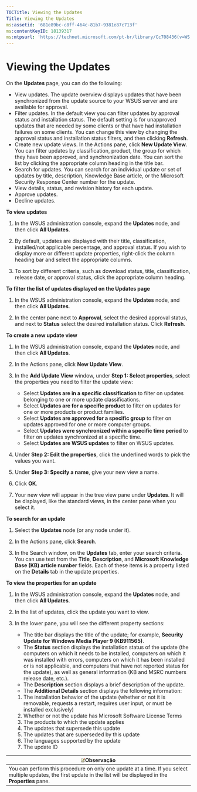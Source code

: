 ```yaml
---
TOCTitle: Viewing the Updates
Title: Viewing the Updates
ms:assetid: '681e89bc-c8ff-464c-81b7-9381e87c713f'
ms:contentKeyID: 18139317
ms:mtpsurl: 'https://technet.microsoft.com/pt-br/library/Cc708436(v=WS.10)'
---
```


Viewing the Updates
===================

On the **Updates** page, you can do the following:

-   View updates. The update overview displays updates that have been synchronized from the update source to your WSUS server and are available for approval.
-   Filter updates. In the default view you can filter updates by approval status and installation status. The default setting is for unapproved updates that are needed by some clients or that have had installation failures on some clients. You can change this view by changing the approval status and installation status filters, and then clicking **Refresh**.
-   Create new update views. In the Actions pane, click **New Update View**. You can filter updates by classification, product, the group for which they have been approved, and synchronization date. You can sort the list by clicking the appropriate column heading in the title bar.
-   Search for updates. You can search for an individual update or set of updates by title, description, Knowledge Base article, or the Microsoft Security Response Center number for the update.
-   View details, status, and revision history for each update.
-   Approve updates.
-   Decline updates.

**To view updates**
1.  In the WSUS administration console, expand the **Updates** node, and then click **All Updates**.

2.  By default, updates are displayed with their title, classification, installed/not applicable percentage, and approval status. If you wish to display more or different update properties, right-click the column heading bar and select the appropriate columns.

3.  To sort by different criteria, such as download status, title, classification, release date, or approval status, click the appropriate column heading.

**To filter the list of updates displayed on the Updates page**
1.  In the WSUS administration console, expand the **Updates** node, and then click **All Updates**.

2.  In the center pane next to **Approval**, select the desired approval status, and next to **Status** select the desired installation status. Click **Refresh**.

**To create a new update view**
1.  In the WSUS administration console, expand the **Updates** node, and then click **All Updates**.

2.  In the Actions pane, click **New Update View**.

3.  In the **Add Update View** window, under **Step 1: Select properties**, select the properties you need to filter the update view:

    -   Select **Updates are in a specific classification** to filter on updates belonging to one or more update classifications.
    -   Select **Updates are for a specific product** to filter on updates for one or more products or product families.
    -   Select **Updates are approved for a specific group** to filter on updates approved for one or more computer groups.
    -   Select **Updates were synchronized within a specific time period** to filter on updates synchronized at a specific time.
    -   Select **Updates are WSUS updates** to filter on WSUS updates.

4.  Under **Step 2: Edit the properties**, click the underlined words to pick the values you want.

5.  Under **Step 3: Specify a name**, give your new view a name.

6.  Click **OK**.

7.  Your new view will appear in the tree view pane under **Updates**. It will be displayed, like the standard views, in the center pane when you select it.

**To search for an update**
1.  Select the **Updates** node (or any node under it).

2.  In the Actions pane, click **Search**.

3.  In the Search window, on the **Updates** tab, enter your search criteria. You can use text from the **Title**, **Description**, and **Microsoft Knowledge Base (KB) article number** fields. Each of these items is a property listed on the **Details** tab in the update properties.

**To view the properties for an update**
1.  In the WSUS administration console, expand the **Updates** node, and then click **All Updates**.

2.  In the list of updates, click the update you want to view.

3.  In the lower pane, you will see the different property sections:

    -   The title bar displays the title of the update; for example, **Security Update for Windows Media Player 9 (KB911565)**.
    -   The **Status** section displays the installation status of the update (the computers on which it needs to be installed, computers on which it was installed with errors, computers on which it has been installed or is not applicable, and computers that have not reported status for the update), as well as general information (KB and MSRC numbers release date, etc.).
    -   The **Description** section displays a brief description of the update.
    -   The **Additional Details** section displays the following information:

    1.  The installation behavior of the update (whether or not it is removable, requests a restart, requires user input, or must be installed exclusively)
    2.  Whether or not the update has Microsoft Software License Terms
    3.  The products to which the update applies
    4.  The updates that supersede this update
    5.  The updates that are superseded by this update
    6.  The languages supported by the update
    7.  The update ID

| ![](images/Cc708436.note(WS.10).gif)Observação                                                                                             |
|-------------------------------------------------------------------------------------------------------------------------------------------------------------------------|
| You can perform this procedure on only one update at a time. If you select multiple updates, the first update in the list will be displayed in the **Properties** pane. |
